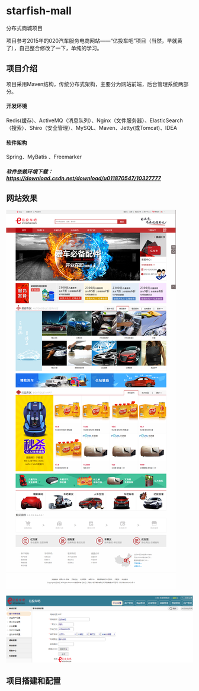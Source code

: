 # starfish-mall
分布式商城项目


项目参考2015年的020汽车服务电商网站——“亿投车吧”项目（当然，早就黄了），自己整合修改了一下，单纯的学习。


## 项目介绍
项目采用Maven结构，传统分布式架构，主要分为网站前端，后台管理系统两部分。
#### 开发环境
Redis(缓存)、ActiveMQ（消息队列）、Nginx（文件服务器）、ElasticSearch（搜索）、Shiro（安全管理）、MySQL、Maven、Jetty(或Tomcat)、IDEA
#### 软件架构
Spring、MyBatis 、Freemarker 

##### 软件依赖环境下载：https://download.csdn.net/download/u011870547/10327777
## 网站效果

![image](https://github.com/Jstarfish/starfish/raw/master/readmeSource/index.png )

![image](./readmeSource/manager.png)

## 项目搭建和配置




 


